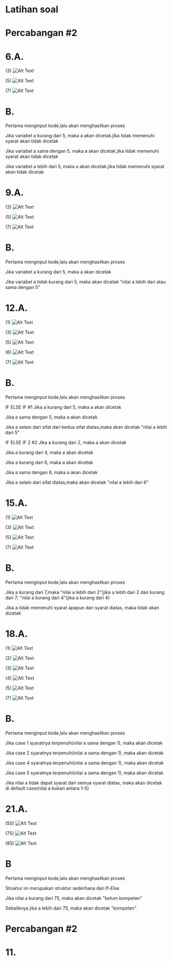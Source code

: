 # Latihan soal

# Percabangan #2

# 6.A.

(3)
![Alt Text](https://github.com/NextDvn/CobaPercabangan/blob/master/Capture.PNG)

(5)
![Alt Text](https://github.com/NextDvn/CobaPercabangan/blob/master/Capture2.PNG)

(7)
![Alt Text](https://github.com/NextDvn/CobaPercabangan/blob/master/Capture3.PNG)

# B.
Pertama menginput kode,lalu akan menghasilkan proses
  
Jika variabel a kurang dari 5, maka a akan dicetak.jika tidak memenuhi syarat akan tidak dicetak
  
Jika variabel a sama dengan 5, maka a akan dicetak.jika tidak memenuhi syarat akan tidak dicetak
  
Jika variabel a lebih dari 5, maka a akan dicetak.jika tidak memenuhi syarat akan tidak dicetak


# 9.A.

(3)
![Alt Text](https://github.com/NextDvn/CobaPercabangan/blob/master/Capture4.PNG)

(5)
![Alt Text](https://github.com/NextDvn/CobaPercabangan/blob/master/Capture5.PNG)

(7)
![Alt Text](https://github.com/NextDvn/CobaPercabangan/blob/master/Capture6.PNG)

# B.
Pertama menginput kode,lalu akan menghasilkan proses

Jika variabel a kurang dari 5, maka a akan dicetak

Jika variabel a tidak kurang dari 5, maka akan dicetak "nilai a lebih dari atau sama dengan 5"


# 12.A.

(1)
![Alt Text](https://github.com/NextDvn/CobaPercabangan/blob/master/Capture7.PNG)

(3)
![Alt Text](https://github.com/NextDvn/CobaPercabangan/blob/master/Capture8.PNG)

(5)
![Alt Text](https://github.com/NextDvn/CobaPercabangan/blob/master/Capture9.PNG)

(6)
![Alt Text](https://github.com/NextDvn/CobaPercabangan/blob/master/Capture10.PNG)

(7)
![Alt Text](https://github.com/NextDvn/CobaPercabangan/blob/master/Capture11.PNG)

# B.
Pertama menginput kode,lalu akan menghasilkan proses

IF ELSE IF #1
Jika a kurang dari 5, maka a akan dicetak

Jika a sama dengan 5, maka a akan dicetak

Jika a selain dari sifat dari kedua sifat diatas,maka akan dicetak "nilai a lebih dari 5"

IF ELSE IF 2 #2
Jika a kurang dari 2, maka a akan dicetak

Jika a kurang dari 4, maka a akan dicetak

Jika a kurang dari 6, maka a akan dicetak

Jika a sama dengan 6, maka a akan dicetak

Jika a selain dari sifat diatas,maka akan dicetak "nilai a lebih dari 6"


# 15.A.

(1)
![Alt Text](https://github.com/NextDvn/CobaPercabangan/blob/master/Capture12.PNG)

(3)
![Alt Text](https://github.com/NextDvn/CobaPercabangan/blob/master/Capture13.PNG)

(5)
![Alt Text](https://github.com/NextDvn/CobaPercabangan/blob/master/Capture14.PNG)

(7)
![Alt Text](https://github.com/NextDvn/CobaPercabangan/blob/master/Capture15.PNG)

# B.
Pertama menginput kode,lalu akan menghasilkan proses

Jika a kurang dari 7,maka "nilai a lebih dari 2"(jika a lebih dari 2 dan kurang dari 7; "nilai a kurang dari 4"(jika a kurang dari 4)

Jika a tidak memenuhi syarat apapun dari syarat diatas, maka tidak akan dicetak


# 18.A.

(1)
![Alt Text](https://github.com/NextDvn/CobaPercabangan/blob/master/Capture16.PNG)

(2)
![Alt Text](https://github.com/NextDvn/CobaPercabangan/blob/master/Capture17.PNG)

(3)
![Alt Text](https://github.com/NextDvn/CobaPercabangan/blob/master/Capture18.PNG)

(4)
![Alt Text](https://github.com/NextDvn/CobaPercabangan/blob/master/Capture19.PNG)

(5)
![Alt Text](https://github.com/NextDvn/CobaPercabangan/blob/master/Capture20.PNG)

(7)
![Alt Text](https://github.com/NextDvn/CobaPercabangan/blob/master/Capture21.PNG)

# B.
Pertama menginput kode,lalu akan menghasilkan proses

Jika case 1 syaratnya terpenuhi(nilai a sama dengan 1), maka akan dicetak

Jika case 2 syaratnya terpenuhi(nilai a sama dengan 1), maka akan dicetak

Jika case 4 syaratnya terpenuhi(nilai a sama dengan 1), maka akan dicetak

Jika case 5 syaratnya terpenuhi(nilai a sama dengan 1), maka akan dicetak

Jika nilai a tidak dapat syarat dari semua syarat diatas, maka akan dicetak di default case(nilai a bukan antara 1-5)


# 21.A.

(50)
![Alt Text](https://github.com/NextDvn/CobaPercabangan/blob/master/Capture22.PNG)

(75)
![Alt Text](https://github.com/NextDvn/CobaPercabangan/blob/master/Capture23.PNG)

(85)
![Alt Text](https://github.com/NextDvn/CobaPercabangan/blob/master/Capture24.PNG)

# B
Pertama menginput kode,lalu akan menghasilkan proses

Struktur ini merupakan struktur sederhana dari If-Else

Jika nilai a kurang dari 75, maka akan dicetak "belum kompeten"

Sebaliknya jika a lebih dari 75, maka akan dicetak "kompeten"


# Percabangan #2

# 11.








